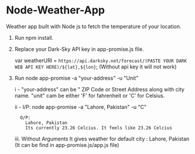 # Node-Weather-App
Weather app built with Node js to fetch the temperature of your location.

1. Run npm install.
2. Replace your Dark-Sky API key in app-promise.js file.

    var weatherURI = `https://api.darksky.net/forecast/(PASTE YOUR DARK WEB API KEY HERE)/${lat},${lon}`;
    (Without api key it will not work)
    
2. Run node app-promise -a "your-address" -u "Unit"

   i - "your-address" can be " ZIP Code or Street Address along with city name. "unit" cam be either 'F' for fahrenheit or 'C' for
   Celsius. 
   
   ii -  I/P:
           node app-promise -a "Lahore, Pakistan" -u "C"

         O/P:     
           Lahore, Pakistan
           Its currently 23.26 Celcius. It feels like 23.26 Celcius
           
   iii. Without Arguments It gives weather for default city : Lahore, Pakistan (It can be find in app-promise.js/app.js file)

